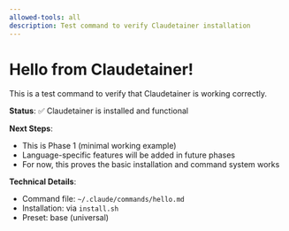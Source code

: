 ```yaml
---
allowed-tools: all
description: Test command to verify Claudetainer installation
---
```


# Hello from Claudetainer!

This is a test command to verify that Claudetainer is working correctly.

**Status**: ✅ Claudetainer is installed and functional

**Next Steps**: 
- This is Phase 1 (minimal working example)
- Language-specific features will be added in future phases
- For now, this proves the basic installation and command system works

**Technical Details**:
- Command file: `~/.claude/commands/hello.md`
- Installation: via `install.sh`
- Preset: base (universal)